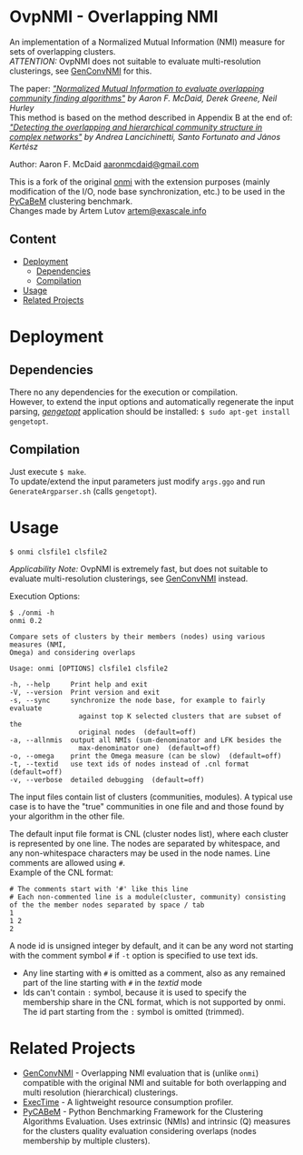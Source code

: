 # OvpNMI - Overlapping NMI

An implementation of a Normalized Mutual Information (NMI) measure for sets of overlapping clusters.  
*ATTENTION:* OvpNMI does not suitable to evaluate multi-resolution clusterings, see [GenConvNMI](https://github.com/eXascaleInfolab/GenConvNMI) for this.

The paper: *["Normalized Mutual Information to evaluate overlapping community finding algorithms"](http://arxiv.org/abs/1110.2515) by Aaron F. McDaid, Derek Greene, Neil Hurley*  
This method is based on the method described in Appendix B at the end of:
*["Detecting the overlapping and hierarchical community structure in complex networks"](http://iopscience.iop.org/1367-2630/11/3/033015/)
by Andrea Lancichinetti, Santo Fortunato and János Kertész*

Author: Aaron F. McDaid <aaronmcdaid@gmail.com>  

This is a fork of the original [onmi](https://github.com/aaronmcdaid/Overlapping-NMI)
with the extension purposes (mainly modification of the I/O, node base synchronization, etc.)
to be used in the [PyCaBeM](https://github.com/eXascaleInfolab/PyCABeM) clustering benchmark.  
Changes made by Artem Lutov <artem@exascale.info>

## Content
- [Deployment](#deployment)
	- [Dependencies](#dependencies)
	- [Compilation](#compilation)
- [Usage](#usage)
- [Related Projects](#related-projects)

# Deployment

## Dependencies
There no any dependencies for the execution or compilation.  
However, to extend the input options and automatically regenerate the input parsing,
[*gengetopt*](https://www.gnu.org/software/gengetopt) application should be installed: `$ sudo apt-get install gengetopt`.

## Compilation
Just execute `$ make`.  
To update/extend the input parameters just modify `args.ggo` and run `GenerateArgparser.sh` (calls `gengetopt`).

# Usage
```
$ onmi clsfile1 clsfile2
```
_Applicability Note:_ OvpNMI is extremely fast, but does not suitable to evaluate multi-resolution clusterings, see [GenConvNMI](https://github.com/eXascaleInfolab/GenConvNMI) instead.

Execution Options:
```
$ ./onmi -h
onmi 0.2

Compare sets of clusters by their members (nodes) using various measures (NMI,
Omega) and considering overlaps

Usage: onmi [OPTIONS] clsfile1 clsfile2

-h, --help     Print help and exit
-V, --version  Print version and exit
-s, --sync     synchronize the node base, for example to fairly evaluate
                 against top K selected clusters that are subset of the
                 original nodes  (default=off)
-a, --allnmis  output all NMIs (sum-denominator and LFK besides the
                 max-denominator one)  (default=off)
-o, --omega    print the Omega measure (can be slow)  (default=off)
-t, --textid   use text ids of nodes instead of .cnl format  (default=off)
-v, --verbose  detailed debugging  (default=off)
```
The input files contain list of clusters (communities, modules). A typical use case is to have
the "true" communities in one file and and those found by your algorithm in the other file.

The default input file format is CNL (cluster nodes list), where each cluster is
represented by one line. The nodes are separated by whitespace, and any non-whitespace
characters may be used in the node names. Line comments are allowed using `#`.  
Example of the CNL format:
```
# The comments start with '#' like this line
# Each non-commented line is a module(cluster, community) consisting of the the member nodes separated by space / tab
1
1 2
2
```
A node id is unsigned integer by default, and it can be any word not starting with the comment symbol `#` if `-t` option is specified to use text ids.
>
- Any line starting with `#` is omitted as a comment, also as any remained part of the line starting with `#` in the *textid* mode
- Ids can't contain `:` symbol, because it is used to specify the membership share in the CNL format, which is not supported by onmi. The id part starting from the `:` symbol is omitted (trimmed).

# Related Projects
- [GenConvNMI](https://github.com/eXascaleInfolab/GenConvNMI) - Overlapping NMI evaluation that is (unlike `onmi`) compatible with the original NMI and suitable for both overlapping and multi resolution (hierarchical) clusterings.
- [ExecTime](https://bitbucket.org/lumais/exectime/)  - A lightweight resource consumption profiler.
- [PyCABeM](https://github.com/eXascaleInfolab/PyCABeM) - Python Benchmarking Framework for the Clustering Algorithms Evaluation. Uses extrinsic (NMIs) and intrinsic (Q) measures for the clusters quality evaluation considering overlaps (nodes membership by multiple clusters).
